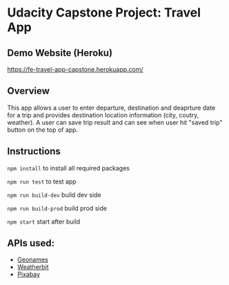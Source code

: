 # Udacity Capstone Project: Travel App

## Demo Website (Heroku)
https://fe-travel-app-capstone.herokuapp.com/

## Overview

This app allows a user to enter departure, destination and deaprture date for a trip and provides destination location information (city, coutry, weather).
A user can save trip result and can see when user hit "saved trip" button on the top of app.

## Instructions
`npm install` to install all required packages

`npm run test` to test app

`npm run build-dev` build dev side

`npm run build-prod` build prod side

`npm start` start after build


## APIs used:

* [Geonames](https://www.geonames.org/)
* [Weatherbit](https://www.weatherbit.io/api)
* [Pixabay](https://pixabay.com/api/docs/)


